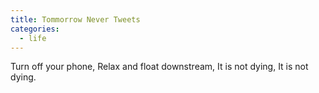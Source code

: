 ```yaml
---
title: Tommorrow Never Tweets
categories:
  - life
---
```


Turn off your phone,
Relax and float downstream,
It is not dying,
It is not dying.
